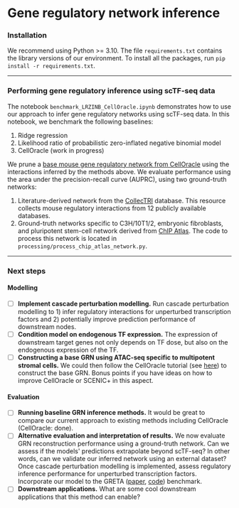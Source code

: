 # Gene regulatory network inference

### Installation
We recommend using Python >= 3.10. The file `requirements.txt` contains the library versions of our environment. To install all the packages, run `pip install -r requirements.txt`.

---

### Performing gene regulatory inference using scTF-seq data

The notebook `benchmark_LRZINB_CellOracle.ipynb` demonstrates how to use our approach to infer gene regulatory networks using scTF-seq data. In this notebook, we benchmark the following baselines:
1. Ridge regression
2. Likelihood ratio of probabilistic zero-inflated negative binomial model
3. CellOracle (work in progress)

We prune a [base mouse gene regulatory network from CellOracle](https://morris-lab.github.io/CellOracle.documentation/notebooks/04_Network_analysis/Network_analysis_with_Paul_etal_2015_data.html?highlight=load_mouse_scatac_atlas_base_grn) using the interactions inferred by the methods above. We evaluate performance using the area under the precision-recall curve (AUPRC), using two ground-truth networks: 
1. Literature-derived network from the [CollecTRI](https://github.com/saezlab/CollecTRI) database. This resource collects mouse regulatory interactions from 12 publicly available databases.
2. Ground-truth networks specific to C3H/10T1/2, embryonic fibroblasts, and pluripotent stem-cell network derived from [ChIP Atlas](https://github.com/inutano/chip-atlas/wiki). The code to process this network is located in `processing/process_chip_atlas_network.py`.

---

### Next steps

#### Modelling
- [ ] **Implement cascade perturbation modelling.** Run cascade perturbation modelling to 1) infer regulatory interactions for unperturbed transcription factors and 2) potentially improve prediction performance of downstream nodes.
- [ ] **Condition model on endogenous TF expression.** The expression of downstream target genes not only depends on TF dose, but also on the endogenous expression of the TF.
- [ ] **Constructing a base GRN using ATAC-seq specific to multipotent stromal cells.** We could then follow the CellOracle tutorial (see [here](https://morris-lab.github.io/CellOracle.documentation/tutorials/base_grn.html#option1-preprocessing-scatac-seq-data)) to construct the base GRN. Bonus points if you have ideas on how to improve CellOracle or SCENIC+ in this aspect.

#### Evaluation
- [ ] **Running baseline GRN inference methods.** It would be great to compare our current approach to existing methods including CellOracle (CellOracle: done).
- [ ] **Alternative evaluation and interpretation of results.** We now evaluate GRN reconstruction performance using a ground-truth network. Can we assess if the models' predictions extrapolate beyond scTF-seq? In other words, can we validate our inferred network using an external dataset? Once cascade perturbation modelling is implemented, assess regulatory inference performance for unperturbed transcription factors. Incorporate our model to the GRETA ([paper](https://www.biorxiv.org/content/10.1101/2024.12.20.629764v1.full.pdf), [code](https://github.com/saezlab/greta)) benchmark.
- [ ] **Downstream applications.** What are some cool downstream applications that this method can enable?
